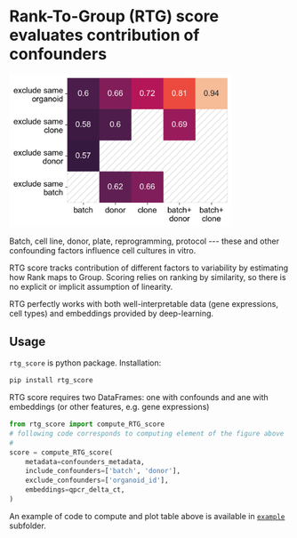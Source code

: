 # Rank-To-Group (RTG) score evaluates contribution of confounders

<img src="example/confounder_contribution.png" width="400" />

Batch, cell line, donor, plate, reprogramming, protocol --- these and other confounding factors influence cell cultures in vitro.

RTG score tracks contribution of different factors to variability 
by estimating how Rank maps to Group. 
Scoring relies on ranking by similarity, so there is no explicit or implicit assumption of linearity.

RTG perfectly works with both well-interpretable data (gene expressions, cell types) 
and embeddings provided by deep-learning.

## Usage 

`rtg_score` is python package. Installation:
```bash
pip install rtg_score
```

RTG score requires two DataFrames: one with confounds and ane with embeddings (or other features, e.g. gene expressions)
```python
from rtg_score import compute_RTG_score
# following code corresponds to computing element of the figure above
# 
score = compute_RTG_score(
    metadata=confounders_metadata,
    include_confounders=['batch', 'donor'],
    exclude_confounders=['organoid_id'],
    embeddings=qpcr_delta_ct, 
)
```

An example of code to compute and plot table above is available in [`example`](https://github.com/System1Bio/rtg_score/blob/master/example/Example_qPCR.ipynb) subfolder.




      